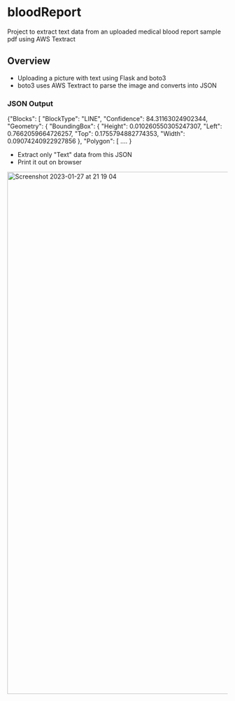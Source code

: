 # bloodReport
Project to extract text data from an uploaded medical blood report sample pdf using AWS Textract

## Overview
- Uploading a picture with text using Flask and boto3
- boto3 uses AWS Textract to parse the image and converts into JSON

### JSON Output
{"Blocks": [
      "BlockType": "LINE",
      "Confidence": 84.31163024902344,
      "Geometry": {
        "BoundingBox": {
          "Height": 0.010260550305247307,
          "Left": 0.7662059664726257,
          "Top": 0.1755794882774353,
          "Width": 0.09074240922927856
        },
        "Polygon": [ .... }
        
 - Extract only "Text" data from this JSON
 - Print it out on browser

<img width="1193" alt="Screenshot 2023-01-27 at 21 19 04" src="https://user-images.githubusercontent.com/96560188/215128585-04780d4b-6a4b-4f14-8d8f-6303e8644fa1.png">
